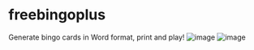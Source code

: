 # freebingoplus
Generate bingo cards in Word format, print and play!
![image](https://user-images.githubusercontent.com/84366597/229888555-b62b35dc-3ab3-40da-b3da-b77800409507.png)
![image](https://user-images.githubusercontent.com/84366597/229888620-c626b578-46a5-427d-a774-bfac2ec6e544.png)

